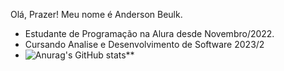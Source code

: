  Olá, Prazer! Meu nome é Anderson Beulk.
* Estudante de Programação na Alura desde Novembro/2022.
* Cursando Analise e Desenvolvimento de Software 2023/2
* ![Anurag's GitHub stats](https://github-readme-stats.vercel.app/api?username=anuraghazra&show_icons=true&theme=transparent)**
